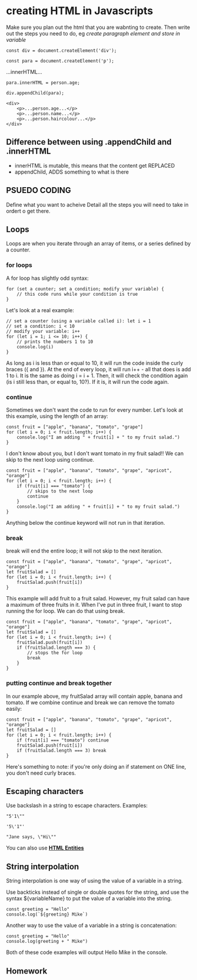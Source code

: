 # creating HTML in Javascripts

Make sure you plan out the html that you are wabnting to create. Then write out the steps you need to do, eg _create paragraph element and store in variable_ 


```
const div = document.createElement('div');
```

<div></div>

```
const para = document.createElement('p');
```

<p>...innerHTML...</p>

```
para.innerHTML = person.age;

div.appendChild(para);
```
```
<div>
    <p>...person.age...</p>
    <p>...person.name...</p>
    <p>...person.haircolour...</p>
</div>
```
## Difference between using .appendChild and .innerHTML
- innerHTML is mutable, this means that the content get REPLACED
- appendChild, ADDS something to what is there

## PSUEDO CODING
Define what you want to acheive
Detail all the steps you will need to take in ordert o get there. 

## Loops

Loops are when you iterate through an array of items, or a series defined by a counter.

### for loops

A for loop has slightly odd syntax:

```
for (set a counter; set a condition; modify your variable) {
    // this code runs while your condition is true
}
```

Let's look at a real example:
```
// set a counter (using a variable called i): let i = 1
// set a condition: i < 10
// modify your variable: i++
for (let i = 1; i <= 10; i++) {
    // prints the numbers 1 to 10
    console.log(i)
}
```

As long as i is less than or equal to 10, it will run the code inside the curly braces ({ and }). At the end of every loop, it will run i++ - all that does is add 1 to i. It is the same as doing i = i + 1. Then, it will check the condition again (is i still less than, or equal to, 10?). If it is, it will run the code again.

### continue
Sometimes we don't want the code to run for every number. Let's look at this example, using the length of an array:

```
const fruit = ["apple", "banana", "tomato", "grape"]
for (let i = 0; i < fruit.length; i++) {
    console.log("I am adding " + fruit[i] + " to my fruit salad.")
}
```

I don't know about you, but I don't want tomato in my fruit salad!! We can skip to the next loop using continue.

```
const fruit = ["apple", "banana", "tomato", "grape", "apricot", "orange"]
for (let i = 0; i < fruit.length; i++) {
    if (fruit[i] === "tomato") {
        // skips to the next loop
        continue
    }
    console.log("I am adding " + fruit[i] + " to my fruit salad.")
}
```
Anything below the continue keyword will not run in that iteration.

### break
break will end the entire loop; it will not skip to the next iteration.
```
const fruit = ["apple", "banana", "tomato", "grape", "apricot", "orange"]
let fruitSalad = []
for (let i = 0; i < fruit.length; i++) {
    fruitSalad.push(fruit[i])
}
```
This example will add fruit to a fruit salad. However, my fruit salad can have a maximum of three fruits in it. When I've put in three fruit, I want to stop running the for loop. We can do that using break.
```
const fruit = ["apple", "banana", "tomato", "grape", "apricot", "orange"]
let fruitSalad = []
for (let i = 0; i < fruit.length; i++) {
    fruitSalad.push(fruit[i])
    if (fruitSalad.length === 3) {
        // stops the for loop
        break
    }
}
```
### putting continue and break together
In our example above, my fruitSalad array will contain apple, banana and tomato. If we combine continue and break we can remove the tomato easily:
```
const fruit = ["apple", "banana", "tomato", "grape", "apricot", "orange"]
let fruitSalad = []
for (let i = 0; i < fruit.length; i++) {
    if (fruit[i] === "tomato") continue
    fruitSalad.push(fruit[i])
    if (fruitSalad.length === 3) break
}
```
Here's something to note: if you're only doing an if statement on ONE line, you don't need curly braces.

## Escaping characters

Use backslash in a string to escape characters. Examples:

`"5'1\""`

`'5\'1"'`

`"Jane says, \"Hi\""`

You can also use [**HTML Entities**](https://www.w3schools.com/html/html_entities.asp)

## String interpolation

String interpolation is one way of using the value of a variable in a string.

Use backticks instead of single or double quotes for the string, and use the syntax ${variableName} to put the value of a variable into the string.
```
const greeting = "Hello"
console.log(`${greeting} Mike`)
```
Another way to use the value of a variable in a string is concatenation:
```
const greeting = "Hello"
console.log(greeting + " Mike")
```
Both of these code examples will output Hello Mike in the console.

## Homework

